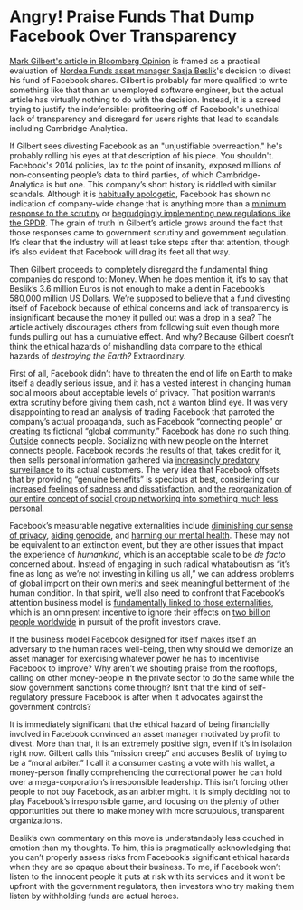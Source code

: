 # Angry! Praise Funds That Dump Facebook Over Transparency

[Mark Gilbert's article in Bloomberg
Opinion](https://www.bloomberg.com/news/articles/2018-06-22/dislike-sustainable-fund-says-dump-facebook)
is framed as a practical evaluation of [Nordea Funds asset manager Sasja
Beslik](https://www.bloomberg.com/news/articles/2018-04-05/facebook-has-become-a-pandora-s-box-of-risks-for-nordea-funds)'s
decision to divest his fund of Facebook shares. Gilbert is probably far more
qualified to write something like that than an unemployed software engineer,
but the actual article has virtually nothing to do with the decision. Instead,
it is a screed trying to justify the indefensible: profiteering off of
Facebook's unethical lack of transparency and disregard for users rights that
lead to scandals including Cambridge-Analytica.

If Gilbert sees divesting Facebook as an "unjustifiable overreaction," he's
probably rolling his eyes at that description of his piece. You shouldn't.
Facebook's 2014 policies, lax to the point of insanity, exposed millions of
non-consenting people’s data to third parties, of which Cambridge-Analytica is
but one. This company’s short history is riddled with similar scandals.
Although it is [habitually
apologetic](https://www.wired.com/story/why-zuckerberg-15-year-apology-tour-hasnt-fixed-facebook),
Facebook has shown no indication of company-wide change that is anything more
than a [minimum response to the
scrutiny](https://www.bbc.com/news/world-us-canada-43494337) or [begrudgingly
implementing new regulations like the
GPDR](https://www.theregister.co.uk/2018/05/29/facebook_messages_trick/). The
grain of truth in Gilbert’s article grows around the fact that those responses
came to government scrutiny and government regulation. It’s clear that the
industry will at least take steps after that attention, though it’s also
evident that Facebook will drag its feet all that way.

Then Gilbert proceeds to completely disregard the fundamental thing companies
do respond to: Money. When he does mention it, it’s to say that Beslik’s 3.6
million Euros is not enough to make a dent in Facebook’s 580,000 million US
Dollars. We’re supposed to believe that a fund divesting itself of Facebook
because of ethical concerns and lack of transparency is insignificant because
the money it pulled out was a drop in a sea? The article actively discourages
others from following suit even though more funds pulling out has a cumulative
effect. And why? Because Gilbert doesn’t think the ethical hazards of
mishandling data compare to the ethical hazards of *destroying the Earth?*
Extraordinary.

First of all, Facebook didn’t have to threaten the end of life on Earth to make
itself a deadly serious issue, and it has a vested interest in changing human
social moors about acceptable levels of privacy. That position warrants extra
scrutiny before giving them cash, not a wanton blind eye. It was very
disappointing to read an analysis of trading Facebook that parroted the
company’s actual propaganda, such as Facebook “connecting people” or creating
its fictional “global community.” Facebook has done no such thing.
[Outside](https://old.reddit.com/r/outside/) connects people. Socializing with
new people on the Internet connects people. Facebook records the results of
that, takes credit for it, then sells personal information gathered via
[increasingly predatory
surveillance](https://www.theverge.com/2018/4/11/17225482/facebook-shadow-profiles-zuckerberg-congress-data-privacy)
to its actual customers. The very idea that Facebook offsets that by providing
“genuine benefits” is specious at best, considering our [increased feelings of
sadness and
dissatisfaction](https://www.npr.org/sections/alltechconsidered/2013/08/19/213568763/researchers-facebook-makes-us-sadder-and-less-satisfied),
and [the reorganization of our entire concept of social group networking into
something much less
personal](https://www.theverge.com/2018/4/28/17293056/facebook-deletefacebook-social-network-monopoly).

Facebook’s measurable negative externalities include [diminishing our sense of
privacy](https://www.theguardian.com/technology/2016/jun/29/facebook-privacy-secret-profile-exposed),
[aiding
genocide](https://www.cnn.com/2018/04/06/asia/myanmar-facebook-social-media-genocide-intl/index.html),
and [harming our mental
health](https://www.theguardian.com/society/2017/may/19/popular-social-media-sites-harm-young-peoples-mental-health).
These may not be equivalent to an extinction event, but they are other issues
that impact the experience of *humankind*, which is an acceptable scale to be
*de facto* concerned about. Instead of engaging in such radical whataboutism as
“it’s fine as long as we’re not investing in killing us all,” we can address
problems of global import on their own merits and seek meaningful betterment of
the human condition. In that spirit, we’ll also need to confront that
Facebook’s attention business model is [fundamentally linked to those
externalities](https://www.theguardian.com/technology/2018/apr/07/facebookgot-into-mess-cant-get-out-of-it-mark-zuckerberg-surveillance-capitalism),
which is an omnipresent incentive to ignore their effects on [two billion
people
worldwide](https://www.statista.com/statistics/264810/number-of-monthly-active-facebook-users-worldwide/)
in pursuit of the profit investors crave.

If the business model Facebook designed for itself makes itself an adversary to
the human race’s well-being, then why should we demonize an asset manager for
exercising whatever power he has to incentivise Facebook to improve? Why aren’t
we shouting praise from the rooftops, calling on other money-people in the
private sector to do the same while the slow government sanctions come through?
Isn’t that the kind of self-regulatory pressure Facebook is after when it
advocates against the government controls? 

It is immediately significant that the ethical hazard of being financially
involved in Facebook convinced an asset manager motivated by profit to divest.
More than that, it is an extremely positive sign, even if it’s in isolation
right now. Gilbert calls this “mission creep” and accuses Beslik of trying to
be a “moral arbiter.” I call it a consumer casting a vote with his wallet, a
money-person finally comprehending the correctional power he can hold over a
mega-corporation’s irresponsible leadership. This isn’t forcing other people to
not buy Facebook, as an arbiter might. It is simply deciding not to play
Facebook’s irresponsible game, and focusing on the plenty of other
opportunities out there to make money with more scrupulous, transparent
organizations.

Beslik’s own commentary on this move is understandably less couched in emotion
than my thoughts. To him, this is pragmatically acknowledging that you can’t
properly assess risks from Facebook’s significant ethical hazards when they are
so opaque about their business. To me, if Facebook won’t listen to the innocent
people it puts at risk with its services and it won’t be upfront with the
government regulators, then investors who try making them listen by withholding
funds are actual heroes.
